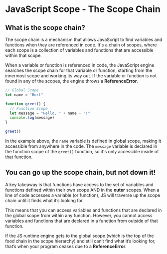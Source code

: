 # JavaScript Scope - The Scope Chain

## What is the scope chain?


The scope chain is a mechanism that allows JavaScript to find variables and functions when they are referenced in code. It's a chain of scopes, where each scope is a collection of variables and functions that are accessible within that scope.

When a variable or function is referenced in code, the JavaScript engine searches the scope chain for that variable or function, starting from the innermost scope and working its way out. If the variable or function is not found in any of the scopes, the engine throws a **ReferenceError**.

```js
// Global Scope
let name = "Burt"

function greet() {
  // Function Scope
  let message = "Hello, " + name + "!"
  console.log(message)
}

greet()
```

In the example above, the `name` variable is defined in global scope, making it accessible from anywhere in the code. The `message` variable is declared in the function scope of the `greet()` function, so it's only accessible inside of that function. 

## You can go up the scope chain, but not down it!

A key takeaway is that functions have access to the set of variables and functions defined within their own scope AND in the **outer** scopes. When a line of code accesses a variable (or function), JS will traverse up the scope chain until it finds what it’s looking for.

This means that you can access variables and functions that are declared in the global scope from within any function. However, you cannot access variables and functions that are declared in a function from outside of that function.

If the JS runtime engine gets to the global scope (which is the top of the food chain in the scope hierarchy) and still can’t find what it’s looking for, that’s when your program ceases due to a **ReferenceError**.

